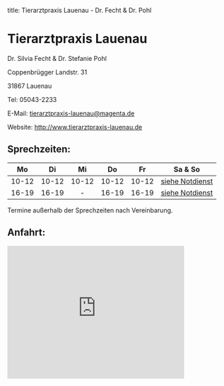 title: Tierarztpraxis Lauenau - Dr. Fecht & Dr. Pohl

# Tierarztpraxis Lauenau

Dr. Silvia Fecht & Dr. Stefanie Pohl

Coppenbrügger Landstr. 31
    
31867 Lauenau
    
Tel: 05043-2233
    
E-Mail: <tierarztpraxis-lauenau@magenta.de>

Website: <http://www.tierarztpraxis-lauenau.de>


Sprechzeiten:
---------------

|  Mo   |  Di   |  Mi   |  Do   |  Fr   |   Sa & So                               |
| ----- | ----- | :---: | ----- | ----- |------------------------------------- |
| 10-12 | 10-12 | 10-12 | 10-12 | 10-12 | [siehe Notdienst](../notdienst.html)  |
| 16-19 | 16-19 |   -   | 16-19 | 16-19 | [siehe Notdienst](../notdienst.html)  |


Termine außerhalb der Sprechzeiten nach Vereinbarung.

**Anfahrt**:
-------
<iframe src="https://www.google.com/maps/embed?pb=!1m18!1m12!1m3!1d2441.4664250090614!2d9.367261152118589!3d52.271233679668676!2m3!1f0!2f0!3f0!3m2!1i1024!2i768!4f13.1!3m3!1m2!1s0x47ba8161e21ba887%3A0x1ac51c200039bee3!2sCoppenbr%C3%BCgger%20Landstra%C3%9Fe%2031%2C%2031867%20Lauenau!5e0!3m2!1sde!2sde!4v1587050809846!5m2!1sde!2sde" width="400" height="300" frameborder="0" style="border:0;" allowfullscreen="" aria-hidden="false" tabindex="0"></iframe>


